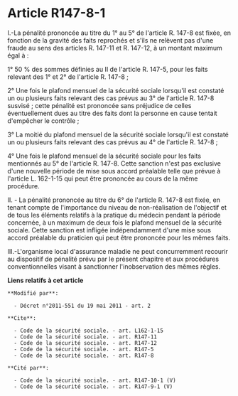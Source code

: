 # Article R147-8-1

I.-La pénalité prononcée au titre du 1° au 5° de l'article R. 147-8 est fixée, en fonction de la gravité des faits reprochés
et s'ils ne relèvent pas d'une fraude au sens des articles R. 147-11 et R. 147-12, à un montant maximum égal à : 

1° 50 % des sommes définies au II de l'article R. 147-5, pour les faits relevant des 1° et 2° de l'article R. 147-8 ; 

2° Une fois le plafond mensuel de la sécurité sociale lorsqu'il est constaté un ou plusieurs faits relevant des cas prévus au
3° de l'article R. 147-8 susvisé ; cette pénalité est prononcée sans préjudice de celles éventuellement dues au titre des
faits dont la personne en cause tentait d'empêcher le contrôle ; 

3° La moitié du plafond mensuel de la sécurité sociale lorsqu'il est constaté un ou plusieurs faits relevant des cas prévus
au 4° de l'article R. 147-8 ; 

4° Une fois le plafond mensuel de la sécurité sociale pour les faits mentionnés au 5° de l'article R. 147-8. Cette sanction
n'est pas exclusive d'une nouvelle période de mise sous accord préalable telle que prévue à l'article L. 162-1-15 qui peut
être prononcée au cours de la même procédure. 

II. - La pénalité prononcée au titre du 6° de l'article R. 147-8 est fixée, en tenant compte de l'importance du niveau de
non-réalisation de l'objectif et de tous les éléments relatifs à la pratique du médecin pendant la période concernée, à un
maximum de deux fois le plafond mensuel de la sécurité sociale. Cette sanction est infligée indépendamment d'une mise sous
accord préalable du praticien qui peut être prononcée pour les mêmes faits. 

III.-L'organisme local d'assurance maladie ne peut concurremment recourir au dispositif de pénalité prévu par le présent
chapitre et aux procédures conventionnelles visant à sanctionner l'inobservation des mêmes règles.

**Liens relatifs à cet article**

	**Modifié par**:

	  - Décret n°2011-551 du 19 mai 2011 - art. 2

	**Cite**:

	  - Code de la sécurité sociale. - art. L162-1-15
	  - Code de la sécurité sociale. - art. R147-11
	  - Code de la sécurité sociale. - art. R147-12
	  - Code de la sécurité sociale. - art. R147-5
	  - Code de la sécurité sociale. - art. R147-8

	**Cité par**:

	  - Code de la sécurité sociale. - art. R147-10-1 (V)
	  - Code de la sécurité sociale. - art. R147-9-1 (V)
